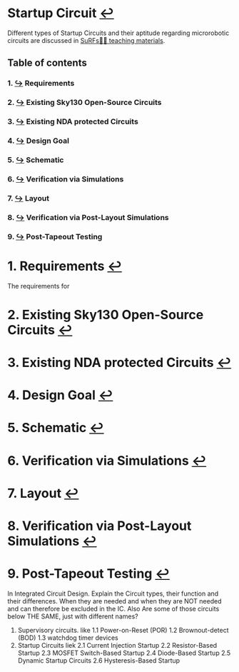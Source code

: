 # Startup Circuit [↩](documentation.md)
Different types of Startup Circuits and their aptitude regarding microrobotic circuits are discussed in [SuRFs🏄‍♀️ teaching materials](https://github.com/jonoboderbonobo/surf/specs/startup_circuits.md).
## Table of contents
### 1. [↪](#1-requirements-) Requirements
### 2. [↪](#2-existing-sky130-open-source-circuits-) Existing Sky130 Open-Source Circuits
### 3. [↪](#3-existing-nda-protected-circuits-) Existing NDA protected Circuits
### 4. [↪](#4-design-goal-) Design Goal
### 5. [↪](#5-schematic-) Schematic
### 6. [↪](#6-verification-via-simulations-) Verification via Simulations
### 7. [↪](#7-layout-) Layout
### 8. [↪](#8-verification-via-post-layout-simulations-) Verification via Post-Layout Simulations
### 9. [↪](#9-post-tapeout-testing-) Post-Tapeout Testing

# 1. Requirements [↩](#table-of-contents)
The requirements for 
# 2. Existing Sky130 Open-Source Circuits [↩](#table-of-contents)

# 3. Existing NDA protected Circuits [↩](#table-of-contents)

# 4. Design Goal [↩](#table-of-contents)

# 5. Schematic [↩](#table-of-contents)

# 6. Verification via Simulations [↩](#table-of-contents)

# 7. Layout [↩](#table-of-contents)

# 8. Verification via Post-Layout Simulations [↩](#table-of-contents)

# 9. Post-Tapeout Testing [↩](#table-of-contents)

In Integrated Circuit Design. 
Explain the Circuit types, their function and their differences. When they are needed and when they are NOT needed and can therefore be excluded in the IC. Also Are some of those circuits below THE SAME, just with different names?

1. Supervisory circuits. like 
    1.1 Power-on-Reset (POR)
    1.2 Brownout-detect (BOD) 
    1.3 watchdog timer devices
2. Startup Circuits liek
    2.1 Current Injection Startup
    2.2 Resistor-Based Startup
    2.3 MOSFET Switch-Based Startup
    2.4 Diode-Based Startup
    2.5 Dynamic Startup Circuits
    2.6 Hysteresis-Based Startup